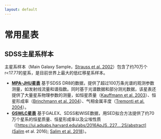 ```yaml
---
layout: default
---
```


# 常用星表

## SDSS主星系样本
主星系样本（Main Galaxy Sample，[Strauss et al. 2002](https://ui.adsabs.harvard.edu/abs/2002AJ....124.1810S)）包含了约70万个r<17.77的星系，是目前世界上最大的低红移星系样本。
* **[MPA-JHU星表](https://www.sdss4.org/dr17/spectro/galaxy_mpajhu/)** 基于SDSS DR8的数据，提供了超过100万条光谱的观测参数测量，如发射线流量和谱指数。同时基于光谱数据和部分测光数据，该星表还提供了大量星系物理参数的测量，如恒星质量（[Kauffmann et al. 2003](https://ui.adsabs.harvard.edu/abs/2003MNRAS.341...33K/abstract)）、恒星形成率（[Brinchmann et al. 2004](https://ui.adsabs.harvard.edu/abs/2004MNRAS.351.1151B/abstract)）、气相金属丰度（[Tremonti et al. 2004](https://ui.adsabs.harvard.edu/abs/2004ApJ...613..898T/abstract)）。
* **[GSWLC星表](https://salims.pages.iu.edu/gswlc/)** 基于GALEX、SDSS和WISE数据，用SED拟合方法提供了约70万个星系的恒星质量、恒星形成率以及尘埃性质（[https://ui.adsabs.harvard.edu/abs/2016ApJS..227....2S/abstract](Salim et al. 2016); [Salim et al. 2018](https://ui.adsabs.harvard.edu/abs/2018ApJ...859...11S/abstract)）。
